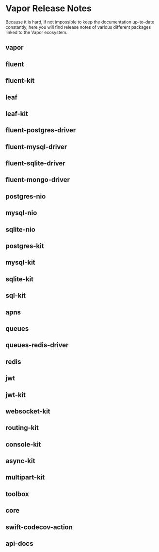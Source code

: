 # Vapor Release Notes

Because it is hard, if not impossible to keep the documentation up-to-date constantly, here you will find release notes of various different packages linked to the Vapor ecosystem.

## vapor

## fluent

## fluent-kit

## leaf

## leaf-kit

## fluent-postgres-driver

## fluent-mysql-driver

## fluent-sqlite-driver

## fluent-mongo-driver

## postgres-nio

## mysql-nio

## sqlite-nio

## postgres-kit

## mysql-kit

## sqlite-kit

## sql-kit

## apns

## queues

## queues-redis-driver

## redis

## jwt

## jwt-kit

## websocket-kit

## routing-kit

## console-kit

## async-kit

## multipart-kit

## toolbox

## core

## swift-codecov-action

## api-docs
